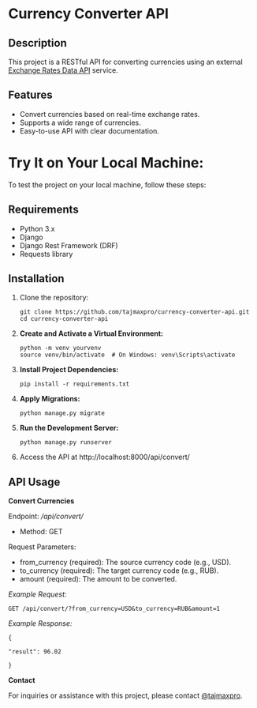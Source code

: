 # Currency Converter API

## Description
This project is a RESTful API for converting currencies using an external [Exchange Rates Data API](https://apilayer.com/marketplace/exchangerates_data-api) service.

## Features
- Convert currencies based on real-time exchange rates.
- Supports a wide range of currencies.
- Easy-to-use API with clear documentation.

# Try It on Your Local Machine:

To test the project on your local machine, follow these steps:

## Requirements
- Python 3.x
- Django
- Django Rest Framework (DRF)
- Requests library

## Installation

1. Clone the repository:

    ```
   git clone https://github.com/tajmaxpro/currency-converter-api.git
   cd currency-converter-api
    ```   

2. **Create and Activate a Virtual Environment:**

    ```
    python -m venv yourvenv
    source venv/bin/activate  # On Windows: venv\Scripts\activate
    ```

3. **Install Project Dependencies:**

    ```
    pip install -r requirements.txt
    ```

6. **Apply Migrations:**

    ```
    python manage.py migrate
    ```

7. **Run the Development Server:**

    ```
    python manage.py runserver
    ```

8. Access the API at http://localhost:8000/api/convert/


## API Usage

**Convert Currencies**

Endpoint: */api/convert/*

- Method: GET

Request Parameters:

- from_currency (required): The source currency code (e.g., USD).
- to_currency (required): The target currency code (e.g., RUB).
- amount (required): The amount to be converted.

*Example Request:*

    
    GET /api/convert/?from_currency=USD&to_currency=RUB&amount=1
   

*Example Response:*

   
    {

    "result": 96.02

    }
    

**Contact**

For inquiries or assistance with this project, please contact [@tajmaxpro](https://t.me/tajmaxpro).
